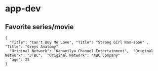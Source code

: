 # app-dev
## Favorite series/movie
```
{
  "Title": "Can't Buy Me Love", "Title": "Strong Girl Nam-soon" , "Title": "Greys Anatomy"
  "Original Network": "Kapamilya Channel Entertainment",  "Original Network": "JTBC",  "Original Network": "ABC Company"
  "age": 25
}
```

